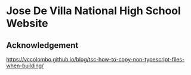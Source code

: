 # Jose De Villa National High School Website

## Acknowledgement

https://vccolombo.github.io/blog/tsc-how-to-copy-non-typescript-files-when-building/
